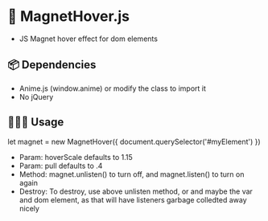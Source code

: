 # 🧲 MagnetHover.js
- JS Magnet hover effect for dom elements

## 📦 Dependencies
- Anime.js (window.anime) or modify the class to import it
- No jQuery

## 🧑🏼‍💻 Usage
let magnet = new MagnetHover({ document.querySelector('#myElement') })
- Param: hoverScale defaults to 1.15
- Param: pull defaults to .4
- Method: magnet.unlisten() to turn off, and magnet.listen() to turn on again
- Destroy: To destroy, use above unlisten method, or and maybe the var and dom element, as that will have listeners garbage colledted away nicely
